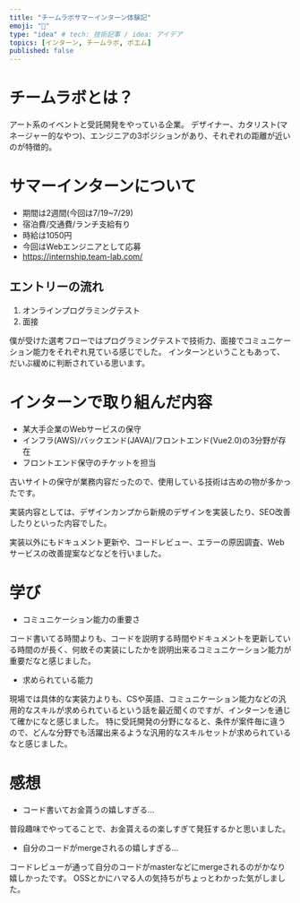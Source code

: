 ```yaml
---
title: "チームラボサマーインターン体験記"
emoji: "🌈"
type: "idea" # tech: 技術記事 / idea: アイデア
topics: [インターン, チームラボ, ポエム]
published: false
---
```

# チームラボとは？
アート系のイベントと受託開発をやっている企業。
デザイナー、カタリスト(マネージャー的なやつ)、エンジニアの3ポジションがあり、それぞれの距離が近いのが特徴的。

# サマーインターンについて
- 期間は2週間(今回は7/19~7/29)
- 宿泊費/交通費/ランチ支給有り
- 時給は1050円
- 今回はWebエンジニアとして応募
- https://internship.team-lab.com/

## エントリーの流れ
1. オンラインプログラミングテスト
2. 面接

僕が受けた選考フローではプログラミングテストで技術力、面接でコミュニケーション能力をそれぞれ見ている感じでした。
インターンということもあって、だいぶ緩めに判断されている思います。

# インターンで取り組んだ内容
- 某大手企業のWebサービスの保守
- インフラ(AWS)/バックエンド(JAVA)/フロントエンド(Vue2.0)の3分野が存在
- フロントエンド保守のチケットを担当


古いサイトの保守が業務内容だったので、使用している技術は古めの物が多かったです。

実装内容としては、デザインカンプから新規のデザインを実装したり、SEO改善したりといった内容でした。

実装以外にもドキュメント更新や、コードレビュー、エラーの原因調査、Webサービスの改善提案などなどを行いました。

# 学び
- コミュニケーション能力の重要さ

コード書いてる時間よりも、コードを説明する時間やドキュメントを更新している時間のが長く、何故その実装にしたかを説明出来るコミュニケーション能力が重要だなと感じました。

- 求められている能力

現場では具体的な実装力よりも、CSや英語、コミュニケーション能力などの汎用的なスキルが求められているという話を最近聞くのですが、インターンを通じて確かになと感じました。
特に受託開発の分野になると、条件が案件毎に違うので、どんな分野でも活躍出来るような汎用的なスキルセットが求められているなと感じました。


# 感想
- コード書いてお金貰うの嬉しすぎる...

普段趣味でやってることで、お金貰えるの楽しすぎて発狂するかと思いました。

- 自分のコードがmergeされるの嬉しすぎる...

コードレビューが通って自分のコードがmasterなどにmergeされるのがかなり嬉しかったです。
OSSとかにハマる人の気持ちがちょっとわかった気がしました。
